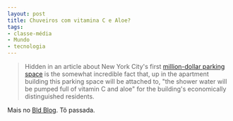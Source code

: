 ```yaml
---
layout: post
title: Chuveiros com vitamina C e Aloe?
tags:
- classe-média
- Mundo
- tecnologia
---
```


> Hidden in an article about New York City's first [million-dollar parking space](http://www.nypost.com/p/news/local/the_million_parking_space_AjkgazGpILpNDaRLPm1iyK) is the somewhat incredible fact that, up in the apartment building this parking space will be attached to, "the shower water will be pumped full of vitamin C and aloe" for the building's economically distinguished residents.

Mais no [Bld Blog](http://bldgblog.blogspot.com.br/2012/05/vitamin-c-and-aloe.html). Tô passada.
